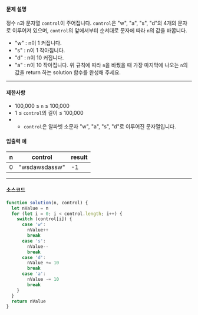 #### 문제 설명

정수 `n`과 문자열 `control`이 주어집니다. `control`은 "w", "a", "s", "d"의 4개의 문자로 이루어져 있으며, `control`의 앞에서부터 순서대로 문자에 따라 `n`의 값을 바꿉니다.

- "w" : n이 1 커집니다.
- "s" : n이 1 작아집니다.
- "d" : n이 10 커집니다.
- "a" : n이 10 작아집니다.
  위 규칙에 따라 `n`을 바꿨을 때 가장 마지막에 나오는 `n`의 값을 return 하는 solution 함수를 완성해 주세요.

---

#### 제한사항

- 100,000 ≤ `n` ≤ 100,000
- 1 ≤ `control`의 길이 ≤ 100,000
- - `control`은 알파벳 소문자 "w", "a", "s", "d"로 이루어진 문자열입니다.

#### 입출력 예

| n   | control       | result |
| --- | ------------- | ------ |
| 0   | "wsdawsdassw" | -1     |

---

#### 소스코드

```javascript
function solution(n, control) {
  let nValue = n
  for (let i = 0; i < control.length; i++) {
    switch (control[i]) {
      case 'w':
        nValue++
        break
      case 's':
        nValue--
        break
      case 'd':
        nValue += 10
        break
      case 'a':
        nValue -= 10
        break
    }
  }
  return nValue
}
```

